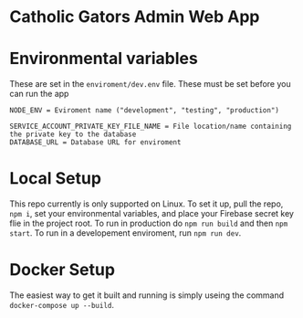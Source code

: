 # Catholic Gators Admin Web App

# Environmental variables

These are set in the `enviroment/dev.env` file. These must be set before you can run the app

```
NODE_ENV = Eviroment name ("development", "testing", "production")

SERVICE_ACCOUNT_PRIVATE_KEY_FILE_NAME = File location/name containing the private key to the database
DATABASE_URL = Database URL for enviroment

```

# Local Setup
This repo currently is only supported on Linux. To set it up, pull the repo, `npm i`, set your environmental variables, and place your Firebase secret key flie in the project root. To run in production do `npm run build` and then `npm start`. To run in a developement enviroment, run `npm run dev`.

# Docker Setup
The easiest way to get it built and running is simply useing the command `docker-compose up --build`.
